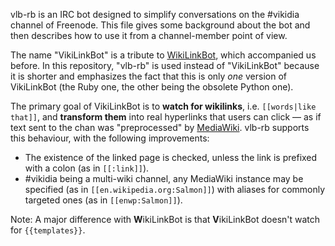 vlb-rb is an IRC bot designed to simplify conversations on the #vikidia channel of Freenode. This file gives some background about the bot and then describes how to use it from a channel-member point of view.

The name "VikiLinkBot" is a tribute to [WikiLinkBot](https://tools.wmflabs.org/wikilinkbot), which accompanied us before. In this repository, "vlb-rb" is used instead of "VikiLinkBot" because it is shorter and emphasizes the fact that this is only _one_ version of VikiLinkBot (the Ruby one, the other being the obsolete Python one).

The primary goal of VikiLinkBot is to **watch for wikilinks**, i.e. `[[words|like that]]`, and **transform them** into real hyperlinks that users can click — as if text sent to the chan was "preprocessed" by [MediaWiki](https://www.mediawiki.org). vlb-rb supports this behaviour, with the following improvements:

* The existence of the linked page is checked, unless the link is prefixed with a colon (as in `[[:link]]`).
* #vikidia being a multi-wiki channel, any MediaWiki instance may be specified (as in `[[en.wikipedia.org:Salmon]]`) with aliases for commonly targeted ones (as in `[[enwp:Salmon]]`).

Note: A major difference with **W**ikiLinkBot is that **V**ikiLinkBot doesn't watch for `{{templates}}`.
